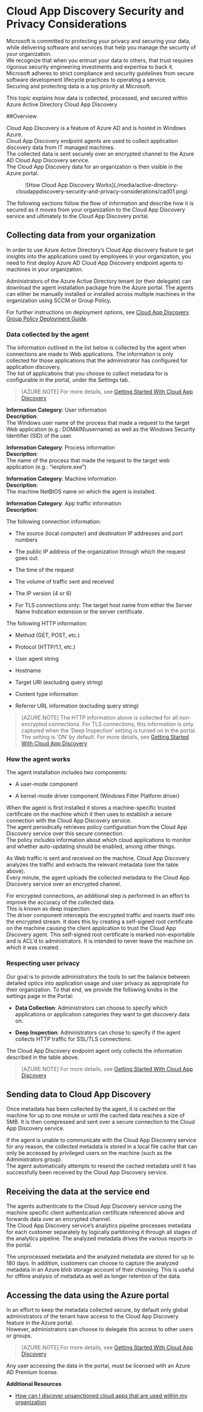 <properties 
	pageTitle="Cloud App Discovery Security and Privacy Considerations" 
	description="This topic describes the security and privacy considerations related to Cloud App Discovery." 
	services="active-directory" 
	documentationCenter="" 
	authors="markusvi" 
	manager="swadhwa" 
	editor="lisatoft"/>

<tags 
	ms.service="active-directory" 
	ms.date="07/23/2015" 
	wacn.date=""/>

# Cloud App Discovery Security and Privacy Considerations

Microsoft is committed to protecting your privacy and securing your data, while delivering software and services that help you manage the security of your organization. <br>
We recognize that when you entrust your data to others, that trust requires rigorous security engineering investments and expertise to back it. 
Microsoft adheres to strict compliance and security guidelines from secure software development lifecycle practices to operating a service. <br>
Securing and protecting data is a top priority at Microsoft. 

This topic explains how data is collected, processed, and secured within Azure Active Directory Cloud App Discovery




##Overview

Cloud App Discovery is a feature of Azure AD and is hosted in Windows Azure. <br>
Cloud App Discovery endpoint agents are used to collect application discovery data from IT managed machines. <br> 
The collected data is sent securely over an encrypted channel to the Azure AD Cloud App Discovery service. <br>
The Cloud App Discovery data for an organization is then visible in the Azure portal.


<center>![How Cloud App Discovery Works](./media/active-directory-cloudappdiscovery-security-and-privacy-considerations/cad01.png)</center>


The following sections follow the flow of information and describe how it is secured as it moves from your organization to the Cloud App Discovery service and ultimately to the Cloud App Discovery portal.



## Collecting data from your organization

In order to use Azure Active Directory’s Cloud App discovery feature to get insights into the applications used by employees in your organization, you need to first deploy Azure AD Cloud App Discovery endpoint agents to machines in your organization.

Administrators of the Azure Active Directory tenant (or their delegate) can download the agent installation package from the Azure portal. The agents can either be manually installed or installed across multiple machines in the organization using SCCM or Group Policy.

For further instructions on deployment options, see [Cloud App Discovery Group Policy Deployment Guide](http://social.technet.microsoft.com/wiki/contents/articles/30965.cloud-app-discovery-group-policy-deployment-guide.aspx).


### Data collected by the agent

The information outlined in the list below is collected by the agent when connections are made to Web applications. The information is only collected for those applications that the administrator has configured for application discovery. <br>
The list of applications that you choose to collect metadata for is configurable in the portal, under the Settings tab.



> [AZURE.NOTE] For more details, see [Getting Started With Cloud App Discovery](http://social.technet.microsoft.com/wiki/contents/articles/30962.getting-started-with-cloud-app-discovery.aspx)
 
**Information Category**: User information <br>
**Description**: <br>
The Windows user name of the process that made a request to the target Web application (e.g.: DOMAIN\username) as well as the Windows Security Identifier (SID) of the user.


**Information Category**: Process information <br>
**Description**: <br>
The name of the process that made the request to the target web application (e.g.: “iexplore.exe”)

**Information Category**: Machine information <br>
**Description**: <br>
The machine NetBIOS name on which the agent is installed. 

**Information Category**: App traffic information <br>
**Description**: <br>

The following connection information:

- The source (local computer) and destination IP addresses and port numbers 

- The public IP address of the organization through which the request goes out.

- The time of the request 

- The volume of traffic sent and received 

- The IP version (4 or 6) 

- For TLS connections only: The target host name from either the Server Name Indication extension or the server certificate. 

The following HTTP information:

- Method (GET, POST, etc.) 

- Protocol (HTTP/1.1, etc.) 

- User agent string 

- Hostname 

- Target URI (excluding query string) 

- Content type information 

- Referrer URL information (excluding query string)



> [AZURE.NOTE] The HTTP information above is collected for all non-encrypted connections. 
 For TLS connections, this information is only captured when the ‘Deep Inspection’ setting is turned on in the portal. The setting is ‘ON’ by default.
For more details, see [Getting Started With Cloud App Discovery](http://social.technet.microsoft.com/wiki/contents/articles/30962.getting-started-with-cloud-app-discovery.aspx)
 

 
### How the agent works

The agent installation includes two components:

- A user-mode component

- A kernel-mode driver component (Windows Filter Platform driver)



When the agent is first installed it stores a machine-specific trusted certificate on the machine which it then uses to establish a secure connection with the Cloud App Discovery service. <br> 
The agent periodically retrieves policy configuration from the Cloud App Discovery service over this secure connection. <br>
The policy includes information about which cloud applications to monitor and whether auto-updating should be enabled, among other things.

As Web traffic is sent and received on the machine, Cloud App Discovery analyzes the traffic and extracts the relevant metadata (see the table above). <br>
Every minute, the agent uploads the collected metadata to the Cloud App Discovery service over an encrypted channel.

For encrypted connections, an additional step is performed in an effort to improve the accuracy of the collected data.<br>
This is known as deep inspection. <br>
The driver component intercepts the encrypted traffic and inserts itself into the encrypted stream. 
It does this by creating a self-signed root certificate on the machine causing the client application to trust the Cloud App Discovery agent. This self-signed root certificate is marked non-exportable and is ACL’d to administrators. It is intended to never leave the machine on which it was created.


### Respecting user privacy

Our goal is to provide administrators the tools to set the balance between detailed optics into application usage and user privacy as appropriate for their organization. To that end, we provide the following knobs in the settings page in the Portal:

- **Data Collection**: Administrators can choose to specify which applications or application categories they want to get discovery data on.


- **Deep Inspection**: Administrators can chose to specify if the agent collects HTTP traffic for SSL/TLS connections. 



The Cloud App Discovery endpoint agent only collects the information described in the table above.



> [AZURE.NOTE] For more details, see [Getting Started With Cloud App Discovery](http://social.technet.microsoft.com/wiki/contents/articles/30962.getting-started-with-cloud-app-discovery.aspx)
 



## Sending data to Cloud App Discovery

Once metadata has been collected by the agent, it is cached on the machine for up to one minute or until the cached data reaches a size of 5MB. It is then compressed and sent over a secure connection to the Cloud App Discovery service.

If the agent is unable to communicate with the Cloud App Discovery service for any reason, the collected metadata is stored in a local file cache that can only be accessed by privileged users on the machine (such as the Administrators group). <br>
The agent automatically attempts to resend the cached metadata until it has successfully been received by the Cloud App Discovery service.



## Receiving the data at the service end

The agents authenticate to the Cloud App Discovery service using the machine specific client authentication certificate referenced above and forwards data over an encrypted channel. <br>
The Cloud App Discovery service’s analytics pipeline processes metadata for each customer separately by logically partitioning it through all stages of the analytics pipeline. 
The analyzed metadata drives the various reports in the portal. 

The unprocessed metadata and the analyzed metadata are stored for up to 180 days. In addition, customers can choose to capture the analyzed metadata in an Azure blob storage account of their choosing. 
This is useful for offline analysis of metadata as well as longer retention of the data.

## Accessing the data using the Azure portal

In an effort to keep the metadata collected secure, by default only global administrators of the tenant have access to the Cloud App Discovery feature in the Azure portal. <br>
However, administrators can choose to delegate this access to other users or groups.



> [AZURE.NOTE] For more details, see [Getting Started With Cloud App Discovery](http://social.technet.microsoft.com/wiki/contents/articles/30962.getting-started-with-cloud-app-discovery.aspx)
 


Any user accessing the data in the portal, must be licensed with an Azure AD Premium license.



**Additional Resources**


* [How can I discover unsanctioned cloud apps that are used within my organization](/documentation/articles/active-directory-cloudappdiscovery-whatis) 



